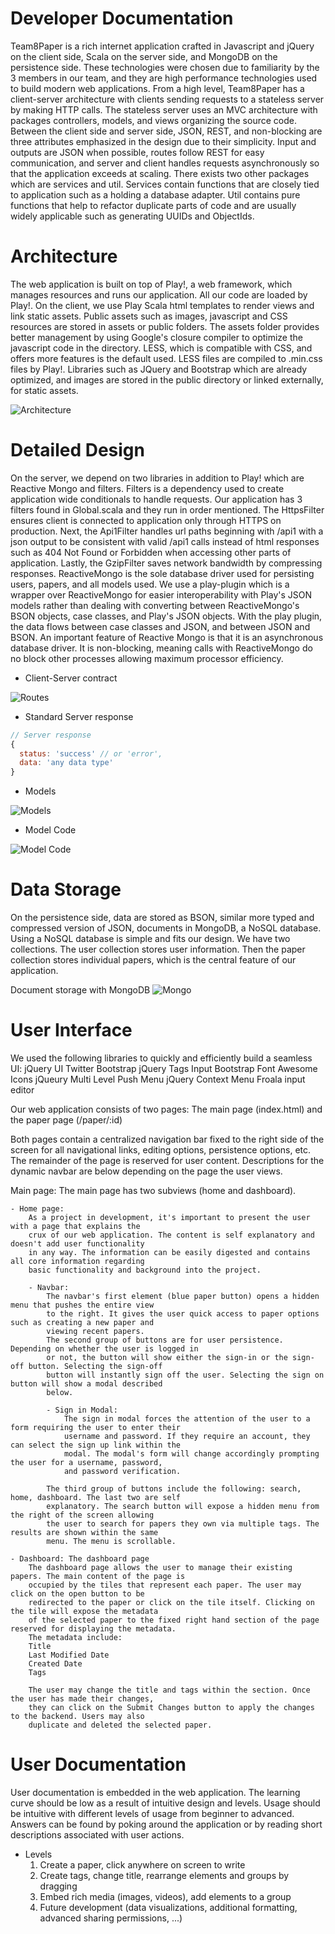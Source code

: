 # Developer Documentation

Team8Paper is a rich internet application crafted in Javascript and jQuery on the client side, Scala on the server side, and MongoDB on the persistence side. These technologies were chosen due to familiarity by the 3 members in our team, and they are high performance technologies used to build modern web applications. From a high level, Team8Paper has a client-server architecture with clients sending requests to a stateless server by making HTTP calls. The stateless server uses an MVC architecture with packages controllers, models, and views organizing the source code. Between the client side and server side, JSON, REST, and non-blocking are three attributes emphasized in the design due to their simplicity. Input and outputs are JSON when possible, routes follow REST for easy communication, and server and client handles requests asynchronously so that the application exceeds at scaling. There exists two other packages which are services and util. Services contain functions that are closely tied to application such as a holding a database adapter. Util contains pure functions that help to refactor duplicate parts of code and are usually widely applicable such as generating UUIDs and ObjectIds.

# Architecture

The web application is built on top of Play!, a web framework, which manages resources and runs our application. All our code are loaded by Play!. On the client, we use Play Scala html templates to render views and link static assets. Public assets such as images, javascript and CSS resources are stored in assets or public folders. The assets folder
provides better management by using Google's closure compiler to optimize the javascript code in the directory. LESS, which is compatible with CSS,
and offers more features is the default used. LESS files are compiled to .min.css files by Play!. Libraries such as JQuery and Bootstrap which are already optimized, and images are stored in the public directory or linked externally, for static assets.

![Architecture](Architecture.jpg)

# Detailed Design

On the server, we depend on two libraries in addition to Play! which are Reactive Mongo and filters. Filters is a dependency used to create application wide conditionals to handle requests. Our application has 3 filters found in Global.scala and they run in order mentioned. The HttpsFilter ensures client is connected to application only through HTTPS on production. Next, the Api1Filter handles url paths beginning with /api1 with a json output to be consistent with valid /api1 calls instead of html responses such as 404 Not Found or Forbidden when accessing other parts of application. Lastly, the GzipFilter saves network bandwidth by compressing responses. ReactiveMongo is the sole database driver used for persisting users, papers, and all models used. We use a play-plugin which is a wrapper over ReactiveMongo for easier interoperability with Play's JSON models rather than dealing with converting between ReactiveMongo's BSON objects, case classes, and Play's JSON objects. With the play plugin, the data flows between case classes and JSON, and between JSON and BSON. An important feature of Reactive Mongo is that it is an asynchronous database driver. It is non-blocking, meaning calls with ReactiveMongo do no block other processes allowing maximum processor efficiency.

- Client-Server contract

![Routes](Routes.png)

- Standard Server response
```Javascript
// Server response
{
  status: 'success' // or 'error',
  data: 'any data type'
}
```

- Models

![Models](Models.jpg)

- Model Code

![Model Code](ModelCode.png)

# Data Storage

On the persistence side, data are stored as BSON, similar more typed and compressed version of JSON, documents in MongoDB, a NoSQL database. Using a NoSQL database is simple and fits our design. We have two collections. The user collection stores user information. Then the paper collection stores individual papers, which is the central feature of our application. 

Document storage with MongoDB
![Mongo](Mongo.png)

# User Interface
We used the following libraries to quickly and efficiently build a seamless UI:
jQuery UI
Twitter Bootstrap
jQuery Tags Input
Bootstrap Font Awesome Icons
jQueury Multi Level Push Menu
jQuery Context Menu
Froala input editor

Our web application consists of two pages: The main page (index.html) and the paper page (/paper/:id)

Both pages contain a centralized navigation bar fixed to the right side of the screen for all
navigational links, editing options, persistence options, etc. The remainder of the page is reserved for
user content. Descriptions for the dynamic navbar are below depending on the page the user views.

Main page:
The main page has two subviews (home and dashboard).

    - Home page:
        As a project in development, it's important to present the user with a page that explains the
        crux of our web application. The content is self explanatory and doesn't add user functionality
        in any way. The information can be easily digested and contains all core information regarding
        basic functionality and background into the project.

        - Navbar:
            The navbar's first element (blue paper button) opens a hidden menu that pushes the entire view
            to the right. It gives the user quick access to paper options such as creating a new paper and
            viewing recent papers.
            The second group of buttons are for user persistence. Depending on whether the user is logged in
            or not, the button will show either the sign-in or the sign-off button. Selecting the sign-off
            button will instantly sign off the user. Selecting the sign on button will show a modal described
            below.

            - Sign in Modal:
                The sign in modal forces the attention of the user to a form requiring the user to enter their
                username and password. If they require an account, they can select the sign up link within the
                modal. The modal's form will change accordingly prompting the user for a username, password,
                and password verification.

            The third group of buttons include the following: search, home, dashboard. The last two are self
            explanatory. The search button will expose a hidden menu from the right of the screen allowing
            the user to search for papers they own via multiple tags. The results are shown within the same
            menu. The menu is scrollable.

    - Dashboard: The dashboard page
        The dashboard page allows the user to manage their existing papers. The main content of the page is
        occupied by the tiles that represent each paper. The user may click on the open button to be
        redirected to the paper or click on the tile itself. Clicking on the tile will expose the metadata
        of the selected paper to the fixed right hand section of the page reserved for displaying the metadata.
        The metadata include:
        Title
        Last Modified Date
        Created Date
        Tags

        The user may change the title and tags within the section. Once the user has made their changes,
        they can click on the Submit Changes button to apply the changes to the backend. Users may also
        duplicate and deleted the selected paper.


# User Documentation
User documentation is embedded in the web application. The learning curve should be low as a result of intuitive design and levels. Usage should be intuitive with different levels of usage from beginner to advanced. Answers can be found by poking around the application or by reading short descriptions associated with user actions.

- Levels
  1. Create a paper, click anywhere on screen to write
  2. Create tags, change title, rearrange elements and groups by dragging
  3. Embed rich media (images, videos), add elements to a group
  4. Future development (data visualizations, additional formatting, advanced sharing permissions, ...)
